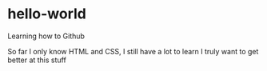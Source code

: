 # hello-world
Learning how to Github

So far I only know HTML and CSS, I still have a lot to learn
I truly want to get better  at this stuff
